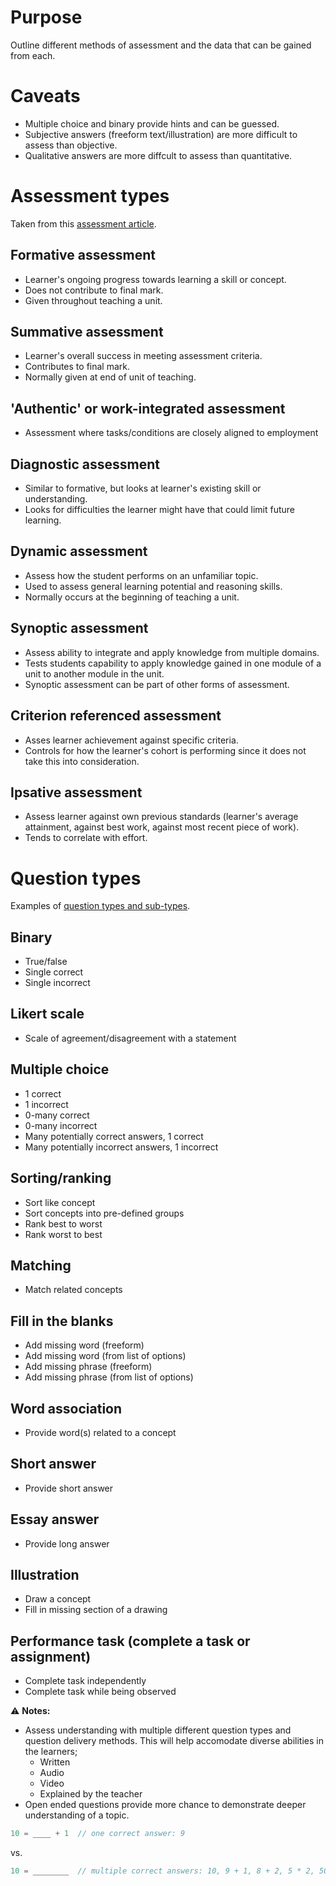 # Purpose
Outline different methods of assessment and the data that can be gained from each.

# Caveats
* Multiple choice and binary provide hints and can be guessed.
* Subjective answers (freeform text/illustration) are more difficult to assess than objective.
* Qualitative answers are more diffcult to assess than quantitative.

# Assessment types
Taken from this [assessment article](https://as.exeter.ac.uk/tqae/academicdevelopment/assessmentandfeedback/principlesofassessment/typesofassessment-definitions/).

## Formative assessment
* Learner's ongoing progress towards learning a skill or concept.
* Does not contribute to final mark.
* Given throughout teaching a unit.

## Summative assessment
* Learner's overall success in meeting assessment criteria.
* Contributes to final mark.
* Normally given at end of unit of teaching.

## 'Authentic' or work-integrated assessment
* Assessment where tasks/conditions are closely aligned to employment

## Diagnostic assessment
* Similar to formative, but looks at learner's existing skill or understanding.
* Looks for difficulties the learner might have that could limit future learning.

## Dynamic assessment
* Assess how the student performs on an unfamiliar topic.
* Used to assess general learning potential and reasoning skills.
* Normally occurs at the beginning of teaching a unit.

## Synoptic assessment
* Assess ability to integrate and apply knowledge from multiple domains.
* Tests students capability to apply knowledge gained in one module of a unit to another module in the unit.
* Synoptic assessment can be part of other forms of assessment.

## Criterion referenced assessment
* Asses learner achievement against specific criteria.
* Controls for how the learner's cohort is performing since it does not take this into consideration.

## Ipsative assessment
* Assess learner against own previous standards (learner's average attainment, against best work, against most recent piece of work).
* Tends to correlate with effort.

# Question types
Examples of [question types and sub-types](https://www.slideshare.net/geraldxdiana/multiple-choice-test-type-questions).

## Binary
* True/false
* Single correct
* Single incorrect

## Likert scale
* Scale of agreement/disagreement with a statement

## Multiple choice
* 1 correct
* 1 incorrect
* 0-many correct
* 0-many incorrect
* Many potentially correct answers, 1 correct
* Many potentially incorrect answers, 1 incorrect

## Sorting/ranking
* Sort like concept
* Sort concepts into pre-defined groups
* Rank best to worst
* Rank worst to best

## Matching
* Match related concepts

## Fill in the blanks
* Add missing word (freeform)
* Add missing word (from list of options)
* Add missing phrase (freeform)
* Add missing phrase (from list of options)

## Word association 
* Provide word(s) related to a concept

## Short answer
* Provide short answer

## Essay answer
* Provide long answer

## Illustration
* Draw a concept
* Fill in missing section of a drawing

## Performance task (complete a task or assignment)
* Complete task independently
* Complete task while being observed

:warning: **Notes:** 

* Assess understanding with multiple different question types and question delivery methods.  This will help accomodate diverse abilities in the learners;
  * Written
  * Audio
  * Video
  * Explained by the teacher
* Open ended questions provide more chance to demonstrate deeper understanding of a topic.
```javascript
10 = ____ + 1  // one correct answer: 9
```
vs.
```javascript
10 = ________  // multiple correct answers: 10, 9 + 1, 8 + 2, 5 * 2, 50/5, etc.
```